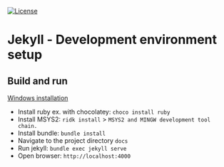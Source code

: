[![License](https://img.shields.io/badge/License-Apache%202.0-blue.svg)](https://opensource.org/licenses/Apache-2.0)

# Jekyll - Development environment setup

## Build and run
[Windows installation](https://jekyllrb.com/docs/installation/windows/)

- Install ruby ex. with chocolatey: `choco install ruby`
- Install MSYS2: `ridk install` > `MSYS2 and MINGW development tool chain.`
- Install bundle: `bundle install`
- Navigate to the project directory `docs`
- Run jekyll: `bundle exec jekyll serve`
- Open browser: `http://localhost:4000`

